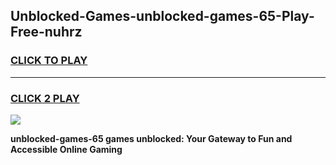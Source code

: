 
## Unblocked-Games-unblocked-games-65-Play-Free-nuhrz
<h3>
<a href="https://premium76.site?title=unblocked-games-65&ref=20M">CLICK TO PLAY</a></h3>
<hr>

<h3>
<a href="https://premium76.site?title=unblocked-games-65&ref=20M">CLICK 2 PLAY</a>
  
</h3>

<a href="https://premium76.site?title=unblocked-games-65&ref=19M"><img src="https://clearcache.store/games.png"></a>


**unblocked-games-65 games unblocked: Your Gateway to Fun and Accessible Online Gaming**
